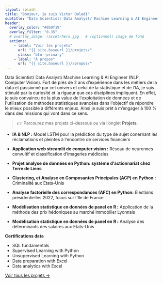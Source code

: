 ```yaml
---
layout: splash
title: "Bonjour, je suis Victor Ouledi"
subtitle: "Data Scientist/ Data Analyst/ Machine Learning & AI Engineer (NLP, Computer Vision)"
header:
  overlay_color: "#0b0f19"
  overlay_filter: "0.35"
  # overlay_image: /asset/hero.jpg   # (optionnel) image de fond
  actions:
    - label: "Voir les projets"
      url: "{{ site.baseurl }}/projets/"
      class: "btn--primary"
    - label: "À propos"
      url: "{{ site.baseurl }}/apropos/"
---
```

Data Scientist/ Data Analyst/ Machine Learning & AI Engineer (NLP, Computer Vision). Fort de près de 2 ans d’expérience dans les métiers de la data et passionné par cet univers et celui de la statistique et de l’IA, je suis stimulé par la curiosité et la rigueur que ces disciplines impliquent. En effet, je suis convaincu de la plus value de l'exploitation de données et de l'utilisation de méthodes statistiques avancées dans l'objectif de répondre le mieux possible à différents enjeux. Ainsi je suis prêt à m’engager à 100 % dans des missions qui vont dans ce sens.
 
 

> 👉 Parcourez mes projets ci-dessous ou via l’onglet **Projets**.


- **IA & NLP :**  Model LSTM pour  la prédiction du type de sujet conernant les réclamations et pleintes à l'encontre de services financiers
 
- **Application web streamlit de computer vision :** Réseau de neuronnes convultif et classification d'imageries médicales

- **Projet  analyse de données en Python: système d'actionnariat chez Terre de Liens**

- **Clustering, et Analyse en Composantes Principales (ACP) en Python :** Criminalité aux Etats-Unis

- **Analyse factorielle des correspondances (AFC) en Python:** Elections présidentielles 2022, focus sur l'Ile de France

- **Modélisation statistique en données de panel en R :** Application de la méthode des prix hédoniques au marché immobilier Lyonnais

- **Modélisation statistique en données de panel en R :** Analyse des déterminants des salaires aux Etats-Unis

**Certifications data**
- SQL fundamentals
- Supervised Learning with Python
- Unsupervised Learning with Python
- Data preparation with Excel
- Data analytics with Excel


[Voir tous les projets →](projets/index.md)
